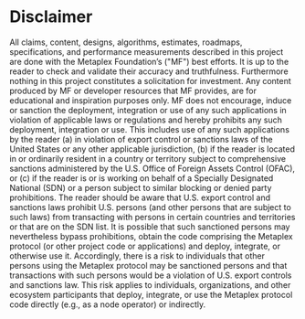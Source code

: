 # Disclaimer

All claims, content, designs, algorithms, estimates, roadmaps, specifications, and performance measurements described in this project are done with the Metaplex Foundation’s ("MF") best efforts. It is up to the reader to check and validate their accuracy and truthfulness. Furthermore nothing in this project constitutes a solicitation for investment. Any content produced by MF or developer resources that MF provides, are for educational and inspiration purposes only. MF does not encourage, induce or sanction the deployment, integration or use of any such applications in violation of applicable laws or regulations and hereby prohibits any such deployment, integration or use. This includes use of any such applications by the reader (a) in violation of export control or sanctions laws of the United States or any other applicable jurisdiction, (b) if the reader is located in or ordinarily resident in a country or territory subject to comprehensive sanctions administered by the U.S. Office of Foreign Assets Control (OFAC), or (c) if the reader is or is working on behalf of a Specially Designated National (SDN) or a person subject to similar blocking or denied party prohibitions. The reader should be aware that U.S. export control and sanctions laws prohibit U.S. persons (and other persons that are subject to such laws) from transacting with persons in certain countries and territories or that are on the SDN list. It is possible that such sanctioned persons may nevertheless bypass prohibitions, obtain the code comprising the Metaplex protocol (or other project code or applications) and deploy, integrate, or otherwise use it. Accordingly, there is a risk to individuals that other persons using the Metaplex protocol may be sanctioned persons and that transactions with such persons would be a violation of U.S. export controls and sanctions law. This risk applies to individuals, organizations, and other ecosystem participants that deploy, integrate, or use the Metaplex protocol code directly (e.g., as a node operator) or indirectly.
